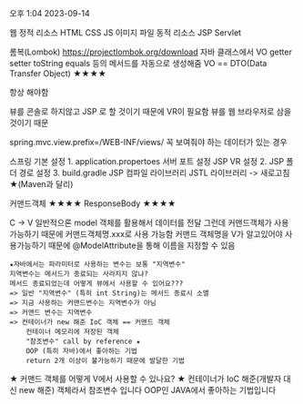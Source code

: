 오후 1:04 2023-09-14

웹
	정적 리소스
		HTML CSS JS 이미지 파일
	동적 리소스
		JSP Servlet

롬복(Lombok)
	https://projectlombok.org/download
	자바 클래스에서 VO getter setter toString equals 등의 메서드를 자동으로 생성해줌
		VO == DTO(Data Transfer Object) ★★★★
	
	
항상 해야함

뷰를 콘솔로 하지않고 JSP 로 할 것이기 때문에 VR이 필요함
뷰를 웹 브라우저로 삼을 것이기 때문

spring.mvc.view.prefix=/WEB-INF/views/
꼭 보여줘야 하는 데이터가 있는 경우


스프링 기본 설정
	1. application.propertoes
		서버 포트 설정
		JSP VR 설정
	2. JSP 폴더 경로 설정
	3. build.gradle
		JSP 컴파일 라이브러리
		JSTL 라이브러리
		-> 새로고침★(Maven과 달리)


커맨드객체 ★★★★
ResponseBody ★★★★

C -> V
	일반적으론
	model 객체를 활용해서 데이터를 전달
	그런데
	커맨드객체가 사용 가능하기 때문에
	커맨드객체명.xxx로 사용 가능함
	커맨드 객체명을 V가 알고있어야 사용가능하기 때문에
	@ModelAttribute을 통해 이름을 지정할 수 있음

	★자바에서는 파라미터로 사용하는 변수는 보통 "지역변수"
	지역변수는 메서드가 종료되는 사라지지 않냐?
	메서드 종료되었는데 어떻게 뷰에서 사용할 수 있어요???
	=> 일반 "지역변수" (특히 int String)는 메서드 종료시 소멸
	=> 지금 사용하는 커맨드변수는 지역변수가 아님
	=> 커맨드 변수는 지역변수
	=> 컨테이너가 new 해준 IoC 객체 == 커맨드 객체
		컨테이너 메모리에 저장된 객체
		"참조변수" call by reference ★
		OOP (특히 자바)에서 좋아하는 기법
		return 2개 이상이 불가능하기 때문에 발달한 기법
		

★ 커맨드 객체를 어떻게 V에서 사용할 수 있나요?
★ 컨테이너가 IoC 해준(개발자 대신 new 해준) 객체라서
	참조변수 입니다
	OOP인 JAVA에서 좋아하는 기법입니다


